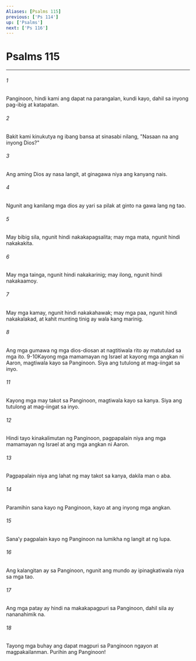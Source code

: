 ```yaml
---
Aliases: [Psalms 115]
previous: ['Ps 114']
up: ['Psalms']
next: ['Ps 116']
---
```

# Psalms 115

***






















###### 1 










Panginoon, hindi kami ang dapat na parangalan, kundi kayo, dahil sa inyong pag-ibig at katapatan. 





















###### 2 










Bakit kami kinukutya ng ibang bansa at sinasabi nilang, "Nasaan na ang inyong Dios?" 





















###### 3 










Ang aming Dios ay nasa langit, at ginagawa niya ang kanyang nais. 





















###### 4 










Ngunit ang kanilang mga dios ay yari sa pilak at ginto na gawa lang ng tao. 





















###### 5 










May bibig sila, ngunit hindi nakakapagsalita; may mga mata, ngunit hindi nakakakita. 





















###### 6 










May mga tainga, ngunit hindi nakakarinig; may ilong, ngunit hindi nakakaamoy. 





















###### 7 










May mga kamay, ngunit hindi nakakahawak; may mga paa, ngunit hindi nakakalakad, at kahit munting tinig ay wala kang marinig. 





















###### 8 










Ang mga gumawa ng mga dios-diosan at nagtitiwala rito ay matutulad sa mga ito. 9-10Kayong mga mamamayan ng Israel at kayong mga angkan ni Aaron, magtiwala kayo sa Panginoon. Siya ang tutulong at mag-iingat sa inyo. 





















###### 11 










Kayong mga may takot sa Panginoon, magtiwala kayo sa kanya. Siya ang tutulong at mag-iingat sa inyo. 





















###### 12 










Hindi tayo kinakalimutan ng Panginoon, pagpapalain niya ang mga mamamayan ng Israel at ang mga angkan ni Aaron. 





















###### 13 










Pagpapalain niya ang lahat ng may takot sa kanya, dakila man o aba. 





















###### 14 










Paramihin sana kayo ng Panginoon, kayo at ang inyong mga angkan. 





















###### 15 










Sanaʼy pagpalain kayo ng Panginoon na lumikha ng langit at ng lupa. 





















###### 16 










Ang kalangitan ay sa Panginoon, ngunit ang mundo ay ipinagkatiwala niya sa mga tao. 





















###### 17 










Ang mga patay ay hindi na makakapagpuri sa Panginoon, dahil sila ay nananahimik na. 





















###### 18 










Tayong mga buhay ang dapat magpuri sa Panginoon ngayon at magpakailanman. Purihin ang Panginoon!
